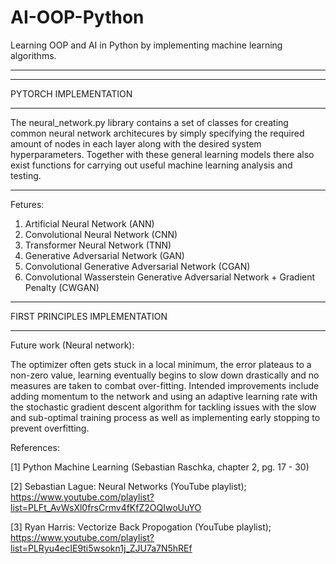 # AI-OOP-Python
Learning OOP and AI in Python by implementing machine learning algorithms.

_________________________________________________________________________________________________________________________________________________________________________________
_________________________________________________________________________________________________________________________________________________________________________________

PYTORCH IMPLEMENTATION
_________________________________________________________________________________________________________________________________________________________________________________

The neural_network.py library contains a set of classes for creating common neural network architecures by simply specifying the required amount of nodes in each layer along with the desired system hyperparameters. Together with these general learning models there also exist functions for carrying out useful machine learning analysis and testing.

_________________________________________________________________________________________________________________________________________________________________________________

Fetures:

1. Artificial Neural Network (ANN)
2. Convolutional Neural Network (CNN)
3. Transformer Neural Network (TNN)
4. Generative Adversarial Network (GAN)
5. Convolutional Generative Adversarial Network (CGAN)
6. Convolutional Wasserstein Generative Adversarial Network + Gradient Penalty (CWGAN)

*********************************************************************************************************************************************************************************

FIRST PRINCIPLES IMPLEMENTATION
_________________________________________________________________________________________________________________________________________________________________________________

Future work (Neural network):

The optimizer often gets stuck in a local minimum, the error plateaus to a non-zero value, learning eventually begins to slow down drastically and no measures are taken to combat over-fitting. Intended improvements include adding momentum to the network and using an adaptive learning rate with the stochastic gradient descent algorithm for tackling issues with the slow and sub-optimal training process as well as implementing early stopping to prevent overfitting.


References:

[1] Python Machine Learning (Sebastian Raschka, chapter 2, pg. 17 - 30)

[2] Sebastian Lague: Neural Networks (YouTube playlist); https://www.youtube.com/playlist?list=PLFt_AvWsXl0frsCrmv4fKfZ2OQIwoUuYO

[3] Ryan Harris: Vectorize Back Propogation (YouTube playlist); https://www.youtube.com/playlist?list=PLRyu4ecIE9ti5wsokn1j_ZJU7a7N5hREf
